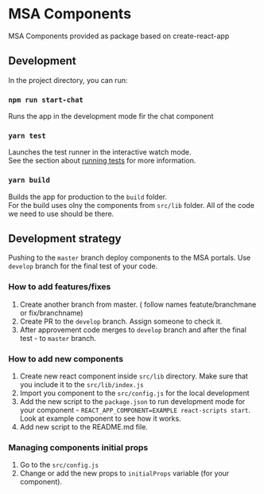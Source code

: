# MSA Components

MSA Components provided as package based on create-react-app

## Development

In the project directory, you can run:

### `npm run start-chat`

Runs the app in the development mode fir the chat component

### `yarn test`

Launches the test runner in the interactive watch mode.\
See the section about [running tests](https://facebook.github.io/create-react-app/docs/running-tests) for more information.

### `yarn build`

Builds the app for production to the `build` folder.\
For the build uses olny the components from `src/lib` folder.
All of the code we need to use should be there.

## Development strategy

Pushing to the `master` branch deploy components to the MSA portals. 
Use `develop` branch for the final test of your code.

### How to add features/fixes
1. Create another branch from master. ( follow names featute/branchmane or fix/branchname)
2. Create PR to the `develop` branch. Assign someone to check it.
3. After approvement code merges to `develop` branch and after the final test - to `master` branch.

### How to add new components
1. Create new react component inside `src/lib` directory. Make sure that you include it to the `src/lib/index.js`
2. Import you component to the `src/config.js` for the local development
3. Add the new script to the `package.json` to run development mode for your component - `REACT_APP_COMPONENT=EXAMPLE react-scripts start`. Look at example component to see how it works.
4. Add new script to the README.md file.

### Managing components initial props
1. Go to the `src/config.js`
2. Change or add the new props to `initialProps` variable (for your component). 

